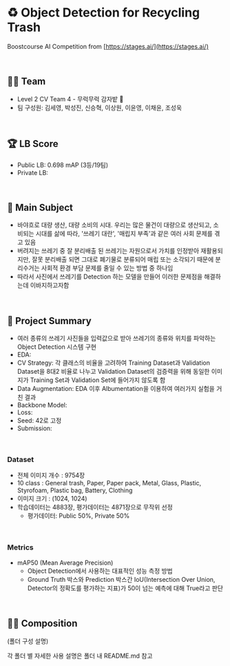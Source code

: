 # ♻️ Object Detection for Recycling Trash

Boostcourse AI Competition from [https://stages.ai/](https://stages.ai/)

</br>

## 👨‍🌾 Team

- Level 2 CV Team 4 - 무럭무럭 감자밭 🥔
- 팀 구성원: 김세영, 박성진, 신승혁, 이상원, 이윤영, 이채윤, 조성욱

</br>

## 🏆 LB Score

- Public LB: 0.698 mAP (3등/19팀)
- Private LB: 

</br>

## 🎈 Main Subject

- 바야흐로 대량 생산, 대량 소비의 시대. 우리는 많은 물건이 대량으로 생산되고, 소비되는 시대를 삶에 따라, '쓰레기 대란', '매립지 부족'과 같은 여러 사회 문제를 겪고 있음
- 버려지는 쓰레기 중 잘 분리배출 된 쓰레기는 자원으로서 가치를 인정받아 재활용되지만, 잘못 분리배출 되면 그대로 폐기물로 분류되어 매립 또는 소각되기 때문에 분리수거는 사회적 환경 부담 문제를 줄일 수 있는 방법 중 하나임 
- 따라서 사진에서 쓰레기를 Detection 하는 모델을 만들어 이러한 문제점을 해결하는데 이바지하고자함

</br>

## 🔑 Project Summary

- 여러 종류의 쓰레기 사진들을 입력값으로 받아 쓰레기의 종류와 위치를 파악하는 Object Detection 시스템 구현
- EDA: 
- CV Strategy: 각 클래스의 비율을 고려하여 Training Dataset과 Validation Dataset을 8대2 비율로 나누고 Validation Dataset의 검증력을 위해 동일한 이미지가 Training Set과 Validation Set에 들어가지 않도록 함
- Data Augmentation: EDA 이후 Albumentation을 이용하여 여러가지 실험을 거친 결과 
- Backbone Model:
- Loss: 
- Seed: 42로 고정
- Submission: 

</br>

### Dataset

- 전체 이미지 개수 : 9754장
- 10 class : General trash, Paper, Paper pack, Metal, Glass, Plastic, Styrofoam, Plastic bag, Battery, Clothing
- 이미지 크기 : (1024, 1024)
- 학습데이터는 4883장, 평가데이터는 4871장으로 무작위 선정
    - 평가데이터: Public 50%, Private 50%

</br>

### Metrics

- mAP50 (Mean Average Precision)
    - Object Detection에서 사용하는 대표적인 성능 측정 방법
    - Ground Truth 박스와 Prediction 박스간 IoU(Intersection Over Union, Detector의 정확도를 평가하는 지표)가 50이 넘는 예측에 대해 True라고 판단

</br>

## 💁‍♀️ Composition

(폴더 구성 설명)

각 폴더 별 자세한 사용 설명은 폴더 내 README.md 참고